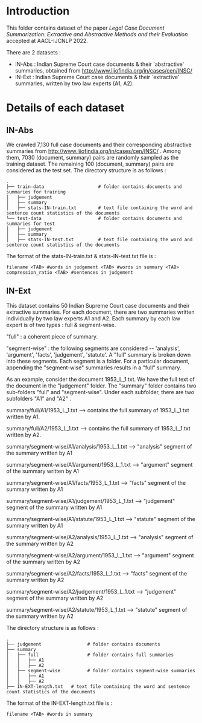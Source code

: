 # Introduction

This folder contains dataset of the paper *Legal Case Document Summarization: Extractive and Abstractive Methods and their Evaluation* accepted at AACL-IJCNLP 2022.

There are 2 datasets :
- IN-Abs : Indian Supreme Court case documents & their `abstractive' summaries, obtained from http://www.liiofindia.org/in/cases/cen/INSC/
- IN-Ext : Indian Supreme Court case documents & their `extractive' summaries, written by two law experts (A1, A2).

# Details of each dataset

## IN-Abs
We crawled 7,130 full case documents and their corresponding abstractive summaries from http://www.liiofindia.org/in/cases/cen/INSC/ .
Among them, 7030 (document, summary) pairs are randomly sampled as the training dataset. The remaining 100 (document, summary)
pairs are considered as the test set. The directory structure is as follows :


    .
    ├── train-data                    # folder contains documents and summaries for training
    │   ├── judgement              
    │   ├── summary             
    │   ├── stats-IN-train.txt        # text file containing the word and sentence count statistics of the documents
    └── test-data                     # folder contains documents and summaries for test
    │   ├── judgement              
    │   ├── summary
    │   ├── stats-IN-test.txt         # text file containing the word and sentence count statistics of the documents

The format of the stats-IN-train.txt & stats-IN-test.txt file is :

```
filename <TAB> #words in judgement <TAB> #words in summary <TAB> compression_ratio <TAB> #sentences in judgement
```
    

## IN-Ext

This dataset contains 50 Indian Supreme Court case documents and their extractive summaries. For each document, there are two summaries written individually by two law experts A1 and A2. Each summary by each law expert is of two types : full & segment-wise.

"full" : a coherent piece of summary.

"segment-wise" : the following segments are considered -- 'analysis', 'argument', 'facts', 'judgement', 'statute'. A "full" summary is broken down into these segments. Each segment is a folder.
For a particular document, appending the "segment-wise" summaries results in a "full" summary. 

As an example, consider the document 1953_L_1.txt. We have the full text of the document in the "judgement" folder. The "summary" folder contains two sub-folders "full" and "segment-wise". Under each subfolder, there are two subfolders "A1" and "A2" .

summary/full/A1/1953_L_1.txt --> contains the full summary of 1953_L_1.txt written by A1.

summary/full/A2/1953_L_1.txt --> contains the full summary of 1953_L_1.txt written by A2.

summary/segment-wise/A1/analysis/1953_L_1.txt --> "analysis" segment of the summary written by A1

summary/segment-wise/A1/argument/1953_L_1.txt -->  "argument" segment of the summary written by A1

summary/segment-wise/A1/facts/1953_L_1.txt -->  "facts" segment of the summary written by A1

summary/segment-wise/A1/judgement/1953_L_1.txt -->  "judgement" segment of the summary written by A1

summary/segment-wise/A1/statute/1953_L_1.txt -->  "statute" segment of the summary written by A1

summary/segment-wise/A2/analysis/1953_L_1.txt --> "analysis" segment of the summary written by A2

summary/segment-wise/A2/argument/1953_L_1.txt -->  "argument" segment of the summary written by A2

summary/segment-wise/A2/facts/1953_L_1.txt -->  "facts" segment of the summary written by A2

summary/segment-wise/A2/judgement/1953_L_1.txt -->  "judgement" segment of the summary written by A2

summary/segment-wise/A2/statute/1953_L_1.txt -->  "statute" segment of the summary written by A2

The directory structure is as follows :


    .
    ├── judgement                 # folder contains documents           
    ├── summary    
    │   ├── full                  # folder contains full summaries
    │   │   ├── A1
    │   │   ├── A2
    │   ├── segment-wise          # folder contains segment-wise summaries
    │   │   ├── A1
    │   │   ├── A2
    ├── IN-EXT-length.txt   # text file containing the word and sentence count statistics of the documents
    
The format of the IN-EXT-length.txt file is :

```
filename <TAB> #words in summary
```